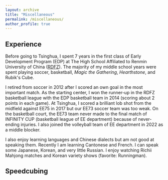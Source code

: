 ```yaml
---
layout: archive
title: "Miscellaneous"
permalink: /miscellaneous/
author_profile: true
---
```


Experience
------
Before going to Tsinghua, I spent 7 years in the first class of Early Development Program (EDP) at The High School Affiliated to Renmin University of China ([RDFZ](https://www.rdfz.cn/en/)). The majority of my middle school years were spent playing soccer, basketball, *Magic the Gathering*, *Hearthstone*, and Rubik's Cube. 

I retired from soccer in 2012 after I scored an own goal in the most important match. As the starting center, I won the runner-up in the RDFZ basketball league with the EDP basketball team in 2014 (scoring about 2 points in each game). At Tsinghua, I scored a brilliant lob shot from the midfield against EE75 in 2017 but our EE73 soccer team was too weak. On the basketball court, the EE73 team never made to the final match of INFINITY CUP (basketball league of EE department) because of never-ending injuries. I also joined the volleyball team of EE department in 2022 as a middle blocker.

I also enjoy learning languages and Chinese dialects but am not good at speaking them. Recently I am learning Cantonese and French. I can speak some Japanese, Korean, and very little Russian. I enjoy watching Richii Mahjong matches and Korean variety shows (favorite: Runningman).

Speedcubing
------
